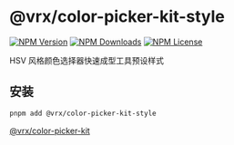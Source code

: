 # @vrx/color-picker-kit-style

[![NPM Version](https://img.shields.io/npm/v/%40vrx%2Fcolor-picker-kit-style?style=flat-square)](https://www.npmjs.com/package/@vrx/color-picker-kit-style)
[![NPM Downloads](https://img.shields.io/npm/dm/%40vrx%2Fcolor-picker-kit-style?style=flat-square)](https://www.npmjs.com/package/@vrx/color-picker-kit-style)
[![NPM License](https://img.shields.io/npm/l/%40vrx%2Fcolor-picker-kit-style?style=flat-square)](https://www.npmjs.com/package/@vrx/color-picker-kit-style)

HSV 风格颜色选择器快速成型工具预设样式

## 安装

```sh
pnpm add @vrx/color-picker-kit-style
```

[@vrx/color-picker-kit]()

